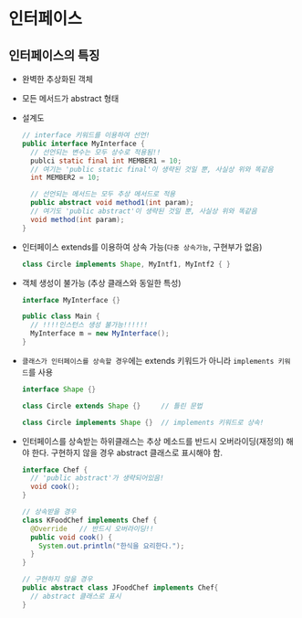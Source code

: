 # 인터페이스

## 인터페이스의 특징

- 완벽한 추상화된 객체

- 모든 메서드가 abstract 형태

- 설계도

  ```java
  // interface 키워드를 이용하여 선언!
  public interface MyInterface {
    // 선언되는 변수는 모두 상수로 적용됨!!
    publci static final int MEMBER1 = 10;  
    // 여기는 'public static final'이 생략된 것일 뿐, 사실상 위와 똑같음
    int MEMBER2 = 10;  

    // 선언되는 메서드는 모두 추상 메서드로 적용
    public abstract void method1(int param);
    // 여기도 'public abstract'이 생략된 것일 뿐, 사실상 위와 똑같음
    void method(int param);
  }
  ```

- 인터페이스 extends를 이용하여 상속 가능(`다중 상속가능`, 구현부가 없음)

  ```java
  class Circle implements Shape, MyIntf1, MyIntf2 { }
  ```

- 객체 생성이 불가능 (추상 클래스와 동일한 특성)

  ```java
  interface MyInterface {}

  public class Main {
    // !!!!인스턴스 생성 불가능!!!!!!
    MyInterface m = new MyInterface();
  }
  ```

- `클래스가 인터페이스를 상속할 경우`에는 extends 키워드가 아니라 `implements 키워드`를 사용

  ```java
  interface Shape {}
  
  class Circle extends Shape {}     // 틀린 문법
  
  class Circle implements Shape {}  // implements 키워드로 상속!
  ```

- 인터페이스를 상속받는 하위클래스는 추상 메소드를 반드시 오버라이딩(재정의) 해야 한다. 구현하지 않을 경우 abstract 클래스로 표시해야 함.

  ```java
  interface Chef {
    // 'public abstract'가 생략되어있음!
    void cook();
  }

  // 상속받을 경우
  class KFoodChef implements Chef {
    @Override   // 반드시 오버라이딩!!
    public void cook() {
      System.out.println("한식을 요리한다.");
    }
  }

  // 구현하지 않을 경우
  public abstract class JFoodChef implements Chef{
    // abstract 클래스로 표시
  }
  ```